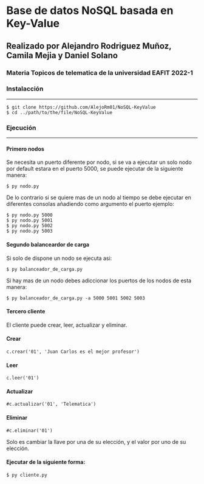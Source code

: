 # Base de datos NoSQL basada en Key-Value

## Realizado por Alejandro Rodriguez Muñoz, Camila Mejia y Daniel Solano 

### Materia Topicos de telematica de la universidad EAFIT 2022-1

### Instalacción
***
```
$ git clone https://github.com/AlejoRm01/NoSQL-KeyValue
$ cd ../path/to/the/file/NoSQL-KeyValue
```
### Ejecución
***
#### Primero nodos
Se necesita un puerto diferente por nodo, si se va a ejecutar un solo nodo por default estara en el
puerto 5000, se puede ejecutar de la siguiente manera: 
```
$ py nodo.py
```
De lo contrario si se quiere mas de un nodo al tiempo se debe ejecutar en diferentes consolas añadiendo como argumento el puerto
ejemplo:
```
$ py nodo.py 5000
$ py nodo.py 5001
$ py nodo.py 5002
$ py nodo.py 5003
```
#### Segundo balanceardor de carga
Si solo de dispone un nodo se ejecuta asi:
```
$ py balanceador_de_carga.py
```
Si hay mas de un nodo debes adiccionar los puertos de los nodos de esta manera:
```
$ py balanceador_de_carga.py -a 5000 5001 5002 5003
```

#### Tercero cliente
El cliente puede crear, leer, actualizar y eliminar.

#### Crear
```
c.crear('01', 'Juan Carlos es el mejor profesor') 
```
#### Leer 
```
c.leer('01')
``` 
#### Actualizar
```
#c.actualizar('01', 'Telematica')
```
#### Eliminar
```
#c.eliminar('01')
```
Solo es cambiar la llave por una de su elección, y el valor por uno de su elección.
#### Ejecutar de la siguiente forma:
```
$ py cliente.py 
```
